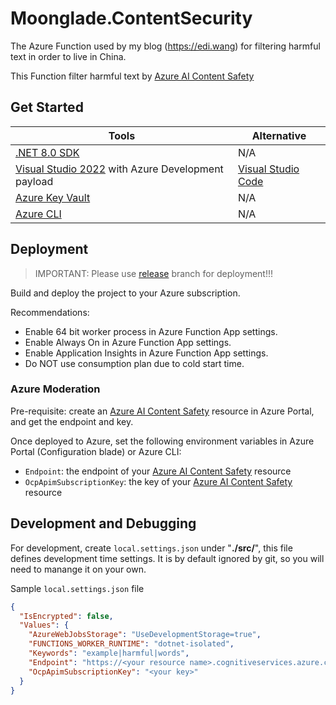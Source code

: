 # Moonglade.ContentSecurity

The Azure Function used by my blog (https://edi.wang) for filtering harmful text in order to live in China.

This Function filter harmful text by [Azure AI Content Safety](https://learn.microsoft.com/en-us/azure/ai-services/content-safety/?WT.mc_id=AZ-MVP-5002809)

## Get Started

Tools | Alternative
--- | ---
[.NET 8.0 SDK](http://dot.net) | N/A
[Visual Studio 2022](https://visualstudio.microsoft.com/) with Azure Development payload| [Visual Studio Code](https://code.visualstudio.com/)
[Azure Key Vault](https://azure.microsoft.com/en-us/services/key-vault/) | N/A
[Azure CLI](https://docs.microsoft.com/en-us/cli/azure/?view=azure-cli-latest) | N/A

## Deployment

> IMPORTANT: Please use [release](https://github.com/EdiWang/Moonglade.ContentSecurity/tree/release) branch for deployment!!!

Build and deploy the project to your Azure subscription.

Recommendations:

- Enable 64 bit worker process in Azure Function App settings.
- Enable Always On in Azure Function App settings.
- Enable Application Insights in Azure Function App settings.
- Do NOT use consumption plan due to cold start time.

### Azure Moderation

Pre-requisite: create an [Azure AI Content Safety](https://learn.microsoft.com/en-us/azure/ai-services/content-safety/?WT.mc_id=AZ-MVP-5002809) resource in Azure Portal, and get the endpoint and key.

Once deployed to Azure, set the following environment variables in Azure Portal (Configuration blade) or Azure CLI:

- `Endpoint`: the endpoint of your [Azure AI Content Safety](https://learn.microsoft.com/en-us/azure/ai-services/content-safety/?WT.mc_id=AZ-MVP-5002809) resource
- `OcpApimSubscriptionKey`: the key of your [Azure AI Content Safety](https://learn.microsoft.com/en-us/azure/ai-services/content-safety/?WT.mc_id=AZ-MVP-5002809) resource

## Development and Debugging

For development, create ```local.settings.json``` under "**./src/**", this file defines development time settings. It is by default ignored by git, so you will need to manange it on your own.

Sample ```local.settings.json``` file

```json
{
  "IsEncrypted": false,
  "Values": {
    "AzureWebJobsStorage": "UseDevelopmentStorage=true",
    "FUNCTIONS_WORKER_RUNTIME": "dotnet-isolated",
    "Keywords": "example|harmful|words",
    "Endpoint": "https://<your resource name>.cognitiveservices.azure.com/",
    "OcpApimSubscriptionKey": "<your key>"
  }
}
```
